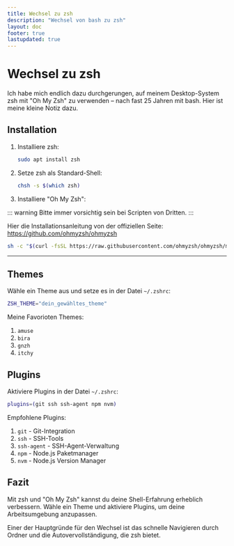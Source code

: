 ```yaml
---
title: Wechsel zu zsh
description: "Wechsel von bash zu zsh"
layout: doc
footer: true
lastupdated: true
---
```


# Wechsel zu zsh

Ich habe mich endlich dazu durchgerungen, auf meinem Desktop-System zsh mit "Oh My Zsh" zu verwenden – nach fast 25 Jahren mit bash. Hier ist meine kleine Notiz dazu.

## Installation

1. Installiere zsh:
   ```bash
   sudo apt install zsh
   ```
2. Setze zsh als Standard-Shell:
   ```bash
   chsh -s $(which zsh)
   ```
3. Installiere "Oh My Zsh":

  ::: warning
  Bitte immer vorsichtig sein bei Scripten von Dritten.
  :::

  Hier die Installationsanleitung von der offiziellen Seite:
  https://github.com/ohmyzsh/ohmyzsh

   ```bash
   sh -c "$(curl -fsSL https://raw.githubusercontent.com/ohmyzsh/ohmyzsh/master/tools/install.sh)"
   ```

---

## Themes

Wähle ein Theme aus und setze es in der Datei `~/.zshrc`:
```bash
ZSH_THEME="dein_gewähltes_theme"
```

Meine Favorioten Themes:

1. `amuse`
2. `bira`
3. `gnzh`
4. `itchy`


## Plugins

Aktiviere Plugins in der Datei `~/.zshrc`:
```bash
plugins=(git ssh ssh-agent npm nvm)
```

Empfohlene Plugins:
1. `git` - Git-Integration
2. `ssh` - SSH-Tools
3. `ssh-agent` - SSH-Agent-Verwaltung
4. `npm` - Node.js Paketmanager
5. `nvm` - Node.js Version Manager


## Fazit

Mit zsh und "Oh My Zsh" kannst du deine Shell-Erfahrung erheblich verbessern. Wähle ein Theme und aktiviere Plugins, um deine Arbeitsumgebung anzupassen.

Einer der Hauptgründe für den Wechsel ist das schnelle Navigieren durch Ordner und die Autovervollständigung, die zsh bietet.
